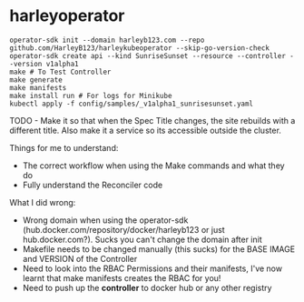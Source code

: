 # harleyoperator

```
operator-sdk init --domain harleyb123.com --repo github.com/HarleyB123/harleykubeoperator --skip-go-version-check
operator-sdk create api --kind SunriseSunset --resource --controller --version v1alpha1
make # To Test Controller
make generate
make manifests
make install run # For logs for Minikube
kubectl apply -f config/samples/_v1alpha1_sunrisesunset.yaml
```

TODO - Make it so that when the Spec Title changes, the site rebuilds with a different title. Also make it a service so its accessible outside the cluster.

Things for me to understand:

- The correct workflow when using the Make commands and what they do
- Fully understand the Reconciler code


What I did wrong:

- Wrong domain when using the operator-sdk (hub.docker.com/repository/docker/harleyb123 or just hub.docker.com?). Sucks you can't change the domain after init
- Makefile needs to be changed manually (this sucks) for the BASE IMAGE and VERSION of the Controller
- Need to look into the RBAC Permissions and their manifests, I've now learnt that make manifests creates the RBAC for you!
- Need to push up the **controller** to docker hub or any other registry
